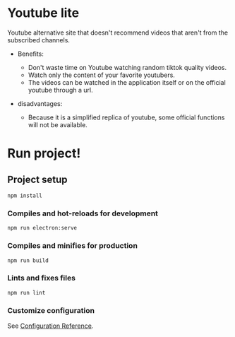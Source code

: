 # Youtube lite
Youtube alternative site that doesn't recommend videos that aren't from the subscribed channels. 

- Benefits:
    - Don't waste time on Youtube watching random tiktok quality videos.
    - Watch only the content of your favorite youtubers.
    - The videos can be watched in the application itself or on the official youtube through a url.

- disadvantages:
    - Because it is a simplified replica of youtube, some official functions will not be available.

# Run project!

## Project setup
```
npm install
```

### Compiles and hot-reloads for development
```
npm run electron:serve
```

### Compiles and minifies for production
```
npm run build
```

### Lints and fixes files
```
npm run lint
```

### Customize configuration
See [Configuration Reference](https://cli.vuejs.org/config/).
